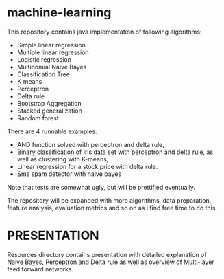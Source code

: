 # machine-learning
This repository contains java implementation of following algorithms:
  - Simple linear regression
  - Multiple linear regression
  - Logistic regression
  - Multinomial Naive Bayes
  - Classification Tree
  - K means
  - Perceptron 
  - Delta rule
  - Bootstrap Aggregation
  - Stacked generalization
  - Random forest
  
There are 4 runnable examples:
  - AND function solved with perceptron and delta rule,
  - Binary classification of Iris data set with perceptron and delta rule, as well as clustering with K-means,
  - Linear regression for a stock price with delta rule.
  - Sms spam detector with naive bayes
  
Note that tests are somewhat ugly, but will be prettified eventually.
  
The repository will be expanded with more algorithms, data preparation, feature analysis, evaluation metrics and so on as i find free time to do this.

# PRESENTATION
Resources directory contains presentation with detailed explanation of Naive Bayes, Perceptron and Delta rule as well as overview of Multi-layer feed forward networks.
